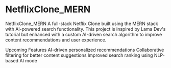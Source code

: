 # NetflixClone_MERN


NetflixClone_MERN
A full-stack Netflix Clone built using the MERN stack with AI-powered search functionality. This project is inspired by Lama Dev's tutorial but enhanced with a custom AI-driven search algorithm to improve content recommendations and user experience.


Upcoming Features
AI-driven personalized recommendations
Collaborative filtering for better content suggestions
Improved search ranking using NLP-based AI mode
